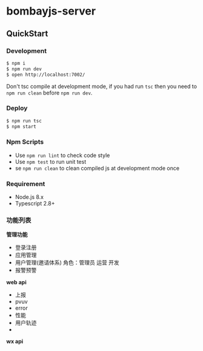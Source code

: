 # bombayjs-server


## QuickStart

### Development

```bash
$ npm i
$ npm run dev
$ open http://localhost:7002/
```

Don't tsc compile at development mode, if you had run `tsc` then you need to `npm run clean` before `npm run dev`.

### Deploy

```bash
$ npm run tsc
$ npm start
```

### Npm Scripts

- Use `npm run lint` to check code style
- Use `npm test` to run unit test
- se `npm run clean` to clean compiled js at development mode once

### Requirement

- Node.js 8.x
- Typescript 2.8+

### 功能列表

**管理功能**

* 登录注册
* 应用管理
* 用户管理(邀请体系) 角色：管理员 运营 开发
* 报警预警


**web api**
* 上报
* pvuv
* error
* 性能
* 用户轨迹
* 


**wx api**